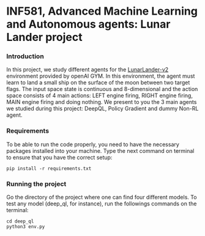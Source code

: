# INF581, Advanced Machine Learning and Autonomous agents: Lunar Lander project
### Introduction
In this project, we study different agents for the [LunarLander-v2](https://gym.openai.com/envs/LunarLander-v2/) environment provided by openAI GYM. In this environment, the agent must learn to land a small ship on the surface of the moon between two target flags. The input space state is continuous and 8-dimensional and the action space consists of 4 main actions: LEFT engine firing, RIGHT engine firing, MAIN engine firing and doing nothing. We present to you the 3 main agents we studied during this project: DeepQL, Policy Gradient and dummy Non-RL agent.
### Requirements
To be able to run the code properly, you need to have the necessary packages installed into your machine. Type the next command on terminal to ensure that you have the correct setup:
```
pip install -r requirements.txt
```
### Running the project
Go the directory of the project where one can find four different models. To test any model (deep_ql, for instance), run the followings commands on the terminal:
```
cd deep_ql
python3 env.py
```
